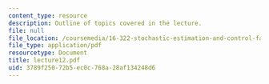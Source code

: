 ```yaml
---
content_type: resource
description: Outline of topics covered in the lecture.
file: null
file_location: /coursemedia/16-322-stochastic-estimation-and-control-fall-2004/3789f25072b5ec0c768a28af134248d6_lecture12.pdf
file_type: application/pdf
resourcetype: Document
title: lecture12.pdf
uid: 3789f250-72b5-ec0c-768a-28af134248d6
---
```

